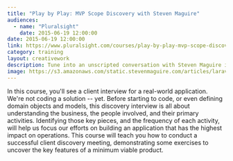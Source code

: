 ```yaml
---
title: "Play by Play: MVP Scope Discovery with Steven Maguire"
audiences:
  - name: "Pluralsight"
    date: 2015-06-19 12:00:00
date: 2015-06-19 12:00:00
link: https://www.pluralsight.com/courses/play-by-play-mvp-scope-discovery
category: training
layout: creativework
description: Tune into an unscripted conversation with Steven Maguire in a real-world client interview to establish requirements for a minimum viable product
image: https://s3.amazonaws.com/static.stevenmaguire.com/articles/laravel-ci.jpg
---
```


In this course, you'll see a client interview for a real-world application. We're not coding a solution -- yet. Before starting to code, or even defining domain objects and models, this discovery interview is all about understanding the business, the people involved, and their primary activities. Identifying those key pieces, and the frequency of each activity, will help us focus our efforts on building an application that has the highest impact on operations. This course will teach you how to conduct a successful client discovery meeting, demonstrating some exercises to uncover the key features of a minimum viable product.
